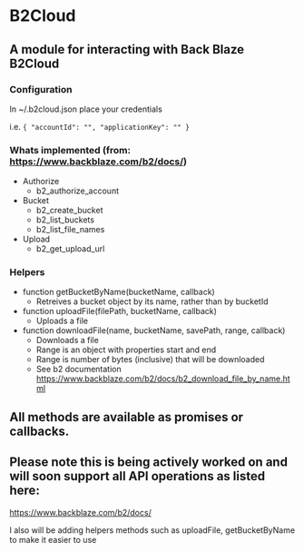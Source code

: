 # B2Cloud

## A module for interacting with Back Blaze B2Cloud


### Configuration

In ~/.b2cloud.json place your credentials

i.e.
`{
        "accountId": "",
        "applicationKey": ""
}`


### Whats implemented (from: https://www.backblaze.com/b2/docs/)

- Authorize
  - b2_authorize_account
- Bucket
  - b2_create_bucket
  - b2_list_buckets
  - b2_list_file_names
- Upload
  - b2_get_upload_url


### Helpers

- function getBucketByName(bucketName, callback)
  - Retreives a bucket object by its name, rather than by bucketId
- function uploadFile(filePath, bucketName, callback)
  - Uploads a file
- function downloadFile(name, bucketName, savePath, range, callback)
  - Downloads a file
  - Range is an object with properties start and end
  - Range is number of bytes (inclusive) that will be downloaded
  - See b2 documentation https://www.backblaze.com/b2/docs/b2_download_file_by_name.html


## All methods are available as promises or callbacks.

## Please note this is being actively worked on and will soon support all API operations as listed here:
https://www.backblaze.com/b2/docs/

I also will be adding helpers methods such as uploadFile, getBucketByName to make it easier to use

